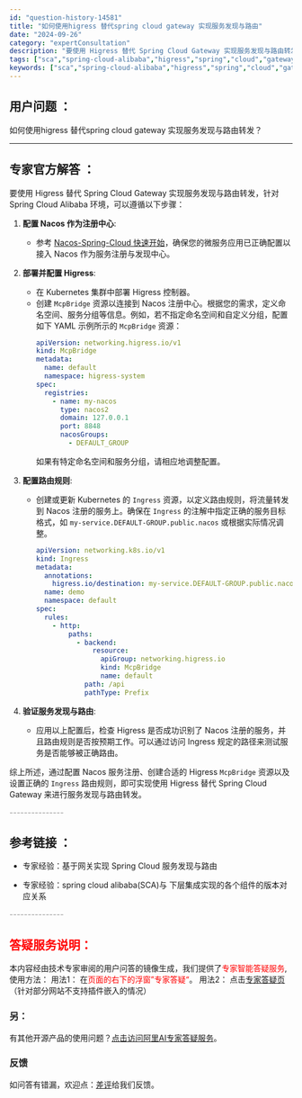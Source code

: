 ```yaml
---
id: "question-history-14581"
title: "如何使用higress 替代spring cloud gateway 实现服务发现与路由"
date: "2024-09-26"
category: "expertConsultation"
description: "要使用 Higress 替代 Spring Cloud Gateway 实现服务发现与路由转发，针对 Spring Cloud Alibaba 环境，可以遵循以下步骤：1. **配置 Nacos 作为注册中心**:   - 参考 [Nacos-Spring-Cloud 快速开始](https://s"
tags: ["sca","spring-cloud-alibaba","higress","spring","cloud","gateway","服务发现"]
keywords: ["sca","spring-cloud-alibaba","higress","spring","cloud","gateway","服务发现"]
---
```


## 用户问题 ： 
 如何使用higress 替代spring cloud gateway 实现服务发现与路由转发？  

---------------
## 专家官方解答 ：

要使用 Higress 替代 Spring Cloud Gateway 实现服务发现与路由转发，针对 Spring Cloud Alibaba 环境，可以遵循以下步骤：

1. **配置 Nacos 作为注册中心**:
   - 参考 [Nacos-Spring-Cloud 快速开始](https://sca.aliyun.com/zh-cn/docs/next/user-guide/nacos/quick-start)，确保您的微服务应用已正确配置以接入 Nacos 作为服务注册与发现中心。

2. **部署并配置 Higress**:
   - 在 Kubernetes 集群中部署 Higress 控制器。
   - 创建 `McpBridge` 资源以连接到 Nacos 注册中心。根据您的需求，定义命名空间、服务分组等信息。例如，若不指定命名空间和自定义分组，配置如下 YAML 示例所示的 `McpBridge` 资源：
     ```yaml
     apiVersion: networking.higress.io/v1
     kind: McpBridge
     metadata:
       name: default
       namespace: higress-system
     spec:
       registries:
         - name: my-nacos
           type: nacos2
           domain: 127.0.0.1
           port: 8848
           nacosGroups:
             - DEFAULT_GROUP
     ```
     如果有特定命名空间和服务分组，请相应地调整配置。

3. **配置路由规则**:
   - 创建或更新 Kubernetes 的 `Ingress` 资源，以定义路由规则，将流量转发到 Nacos 注册的服务上。确保在 `Ingress` 的注解中指定正确的服务目标格式，如 `my-service.DEFAULT-GROUP.public.nacos` 或根据实际情况调整。
     ```yaml
     apiVersion: networking.k8s.io/v1
     kind: Ingress
     metadata:
       annotations:
         higress.io/destination: my-service.DEFAULT-GROUP.public.nacos
       name: demo
       namespace: default
     spec:
       rules:
         - http:
             paths:
               - backend:
                   resource:
                     apiGroup: networking.higress.io
                     kind: McpBridge
                     name: default
                 path: /api
                 pathType: Prefix
     ```

4. **验证服务发现与路由**:
   - 应用以上配置后，检查 Higress 是否成功识别了 Nacos 注册的服务，并且路由规则是否按预期工作。可以通过访问 Ingress 规定的路径来测试服务是否能够被正确路由。

综上所述，通过配置 Nacos 服务注册、创建合适的 Higress `McpBridge` 资源以及设置正确的 `Ingress` 路由规则，即可实现使用 Higress 替代 Spring Cloud Gateway 来进行服务发现与路由转发。


<font color="#949494">---------------</font> 


## 参考链接 ：

* 专家经验：基于网关实现 Spring Cloud 服务发现与路由 
 
 * 专家经验：spring cloud alibaba(SCA)与 下层集成实现的各个组件的版本对应关系 


 <font color="#949494">---------------</font> 
 


## <font color="#FF0000">答疑服务说明：</font> 

本内容经由技术专家审阅的用户问答的镜像生成，我们提供了<font color="#FF0000">专家智能答疑服务</font>,使用方法：
用法1： 在<font color="#FF0000">页面的右下的浮窗”专家答疑“</font>。
用法2： 点击[专家答疑页](https://answer.opensource.alibaba.com/docs/intro)（针对部分网站不支持插件嵌入的情况）
### 另：


有其他开源产品的使用问题？[点击访问阿里AI专家答疑服务](https://answer.opensource.alibaba.com/docs/intro)。
### 反馈
如问答有错漏，欢迎点：[差评](https://ai.nacos.io/user/feedbackByEnhancerGradePOJOID?enhancerGradePOJOId=14582)给我们反馈。
